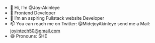 - 👋 Hi, I’m @Joy-Akinleye
- 👀 Frontend Developer
- 🌱 I’m an aspiring Fullstack website Developer
- 📫 You can reach me on Twitter: @MidejoyAkinleye send me a Mail: joyintech50@gmail.com
- 😄 Pronouns: SHE

<!---
Joy-Akinleye/Joy-Akinleye is a ✨ special ✨ repository because its `README.md` (this file) appears on your GitHub profile.
You can click the Preview link to take a look at your changes.
--->
